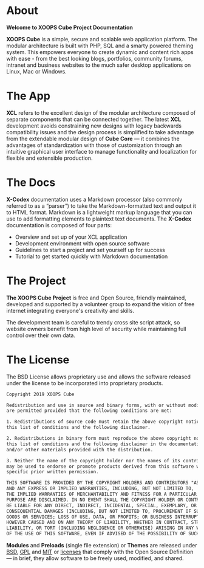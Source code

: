 # <span class="iconify" data-icon="mdi:cube-outline"></span> About

**Welcome to XOOPS Cube Project Documentation**

**XOOPS Cube** is a simple, secure and scalable web application platform. The modular architecture is built with PHP, SQL and a smarty powered theming system. This empowers everyone to create dynamic and content rich apps with ease - from the best looking blogs, portfolios, community forums, intranet and business websites to the much safer desktop applications on Linux, Mac or Windows.

#  <span class="iconify" data-icon="flat-color-icons:about"></span> The App

**XCL** refers to the excellent design of the modular architecture composed of separate components that can be connected together. The latest **XCL** development avoids constraining new designs with legacy backwards compatibility issues and the design process is simplified to take advantage from the extendable modular design of **Cube Core** — it combines the advantages of standardization with those of customization through an intuitive graphical user interface to manage functionality and localization for flexible and extensible production.

# <span class="iconify" data-icon="mdi:book-open-page-variant"></span> The Docs 

**X-Codex** documentation uses a Markdown processor (also commonly referred to as a “parser”) to take the Markdown-formatted text and output it to HTML format. Markdown is a lightweight markup language that you can use to add formatting elements to plaintext text documents. The **X-Codex** documentation is composed of four parts: 

+ Overview and set up of your XCL application
+ Development environment with open source software
+ Guidelines to start a project and set yourself up for success
+ Tutorial to get started quickly with Markdown documentation

# <span class="iconify" data-icon="logos:opensource"></span> The Project

**The XOOPS Cube Project** is free and Open Source, friendly maintained, developed and supported by a volunteer group to expand the vision of free internet integrating everyone's creativity and skills. 

The development team is careful to trendy cross site script attack, so website owners benefit from high level of security while maintaining full control over their own data.

# <span class="iconify" data-icon="mdi:copyright" style="color: #face74;"></span> The License

The BSD License allows proprietary use and allows the software released under the license to be incorporated into proprietary products.

```html
Copyright 2019 XOOPS Cube

Redistribution and use in source and binary forms, with or without modification, 
are permitted provided that the following conditions are met:

1. Redistributions of source code must retain the above copyright notice, 
this list of conditions and the following disclaimer.

2. Redistributions in binary form must reproduce the above copyright notice, 
this list of conditions and the following disclaimer in the documentation 
and/or other materials provided with the distribution.

3. Neither the name of the copyright holder nor the names of its contributors 
may be used to endorse or promote products derived from this software without 
specific prior written permission.

THIS SOFTWARE IS PROVIDED BY THE COPYRIGHT HOLDERS AND CONTRIBUTORS "AS IS" 
AND ANY EXPRESS OR IMPLIED WARRANTIES, INCLUDING, BUT NOT LIMITED TO, 
THE IMPLIED WARRANTIES OF MERCHANTABILITY AND FITNESS FOR A PARTICULAR 
PURPOSE ARE DISCLAIMED. IN NO EVENT SHALL THE COPYRIGHT HOLDER OR CONTRIBUTORS 
BE LIABLE FOR ANY DIRECT, INDIRECT, INCIDENTAL, SPECIAL, EXEMPLARY, OR 
CONSEQUENTIAL DAMAGES (INCLUDING, BUT NOT LIMITED TO, PROCUREMENT OF SUBSTITUTE 
GOODS OR SERVICES; LOSS OF USE, DATA, OR PROFITS; OR BUSINESS INTERRUPTION) 
HOWEVER CAUSED AND ON ANY THEORY OF LIABILITY, WHETHER IN CONTRACT, STRICT 
LIABILITY, OR TORT (INCLUDING NEGLIGENCE OR OTHERWISE) ARISING IN ANY WAY OUT 
OF THE USE OF THIS SOFTWARE, EVEN IF ADVISED OF THE POSSIBILITY OF SUCH DAMAGE.
```

**Modules** and **Preloads** (single file extension) or **Themes** are released under [BSD](https://opensource.org/licenses/BSD-3-Clause), [GPL](https://opensource.org/licenses/gpl-license) and [MIT](https://opensource.org/licenses/MIT) or [licenses](https://opensource.org/licenses) that comply with the Open Source Definition — in brief, they allow software to be freely used, modified, and shared.